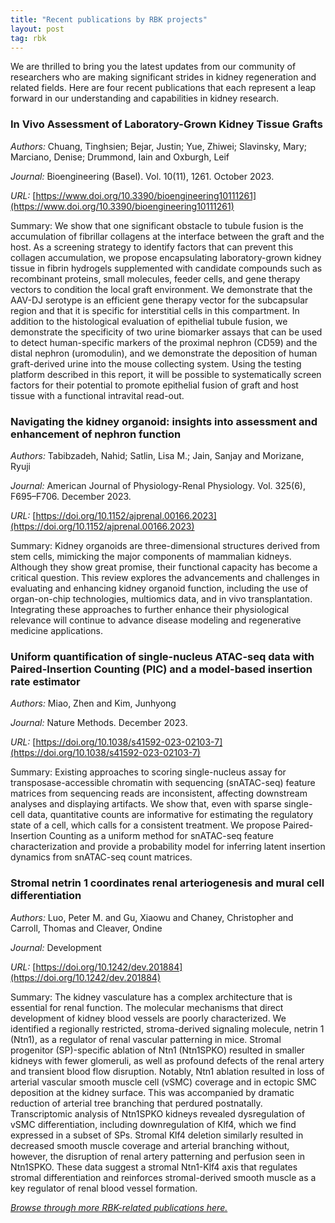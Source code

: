 ```yaml
---
title: "Recent publications by RBK projects"
layout: post
tag: rbk
---
```


We are thrilled to bring you the latest updates from our community of researchers who are making significant strides in kidney regeneration and related fields. Here are four recent publications that each represent a leap forward in our understanding and capabilities in kidney research.

### **In Vivo Assessment of Laboratory-Grown Kidney Tissue Grafts**

*Authors:* Chuang, Tinghsien; Bejar, Justin; Yue, Zhiwei; Slavinsky, Mary; Marciano, Denise; Drummond, Iain and Oxburgh, Leif

*Journal:* Bioengineering (Basel). Vol. 10(11), 1261. October 2023.

*URL:* [https://www.doi.org/10.3390/bioengineering10111261](https://www.doi.org/10.3390/bioengineering10111261)

Summary: We show that one significant obstacle to tubule fusion is the accumulation of fibrillar collagens at the interface between the graft and the host. As a screening strategy to identify factors that can prevent this collagen accumulation, we propose encapsulating laboratory-grown kidney tissue in fibrin hydrogels supplemented with candidate compounds such as recombinant proteins, small molecules, feeder cells, and gene therapy vectors to condition the local graft environment. We demonstrate that the AAV-DJ serotype is an efficient gene therapy vector for the subcapsular region and that it is specific for interstitial cells in this compartment. In addition to the histological evaluation of epithelial tubule fusion, we demonstrate the specificity of two urine biomarker assays that can be used to detect human-specific markers of the proximal nephron (CD59) and the distal nephron (uromodulin), and we demonstrate the deposition of human graft-derived urine into the mouse collecting system. Using the testing platform described in this report, it will be possible to systematically screen factors for their potential to promote epithelial fusion of graft and host tissue with a functional intravital read-out.

### **Navigating the kidney organoid: insights into assessment and enhancement of nephron function**

*Authors:* Tabibzadeh, Nahid; Satlin, Lisa M.; Jain, Sanjay and Morizane, Ryuji

*Journal:* American Journal of Physiology-Renal Physiology. Vol. 325(6), F695–F706. December 2023.

*URL:* [https://doi.org/10.1152/ajprenal.00166.2023](https://doi.org/10.1152/ajprenal.00166.2023)

Summary: Kidney organoids are three-dimensional structures derived from stem cells, mimicking the major components of mammalian kidneys. Although they show great promise, their functional capacity has become a critical question. This review explores the advancements and challenges in evaluating and enhancing kidney organoid function, including the use of organ-on-chip technologies, multiomics data, and in vivo transplantation. Integrating these approaches to further enhance their physiological relevance will continue to advance disease modeling and regenerative medicine applications.

### **Uniform quantification of single-nucleus ATAC-seq data with Paired-Insertion Counting (PIC) and a model-based insertion rate estimator**

*Authors:* Miao, Zhen and Kim, Junhyong

*Journal:* Nature Methods. December 2023.

*URL:* [https://doi.org/10.1038/s41592-023-02103-7](https://doi.org/10.1038/s41592-023-02103-7)

Summary: Existing approaches to scoring single-nucleus assay for transposase-accessible chromatin with sequencing (snATAC-seq) feature matrices from sequencing reads are inconsistent, affecting downstream analyses and displaying artifacts. We show that, even with sparse single-cell data, quantitative counts are informative for estimating the regulatory state of a cell, which calls for a consistent treatment. We propose Paired-Insertion Counting as a uniform method for snATAC-seq feature characterization and provide a probability model for inferring latent insertion dynamics from snATAC-seq count matrices.

### Stromal netrin 1 coordinates renal arteriogenesis and mural cell differentiation

*Authors:* Luo, Peter M. and Gu, Xiaowu and Chaney, Christopher and Carroll, Thomas and Cleaver, Ondine

*Journal:* Development

*URL:* [https://doi.org/10.1242/dev.201884](https://doi.org/10.1242/dev.201884)

Summary: The kidney vasculature has a complex architecture that is essential for renal function. The molecular mechanisms that direct development of kidney blood vessels are poorly characterized. We identified a regionally restricted, stroma-derived signaling molecule, netrin 1 (Ntn1), as a regulator of renal vascular patterning in mice. Stromal progenitor (SP)-specific ablation of Ntn1 (Ntn1SPKO) resulted in smaller kidneys with fewer glomeruli, as well as profound defects of the renal artery and transient blood flow disruption. Notably, Ntn1 ablation resulted in loss of arterial vascular smooth muscle cell (vSMC) coverage and in ectopic SMC deposition at the kidney surface. This was accompanied by dramatic reduction of arterial tree branching that perdured postnatally. Transcriptomic analysis of Ntn1SPKO kidneys revealed dysregulation of vSMC differentiation, including downregulation of Klf4, which we find expressed in a subset of SPs. Stromal Klf4 deletion similarly resulted in decreased smooth muscle coverage and arterial branching without, however, the disruption of renal artery patterning and perfusion seen in Ntn1SPKO. These data suggest a stromal Ntn1-Klf4 axis that regulates stromal differentiation and reinforces stromal-derived smooth muscle as a key regulator of renal blood vessel formation.

[*Browse through more RBK-related publications here.*](https://www.atlas-d2k.org/chaise/recordset/#2/Common:Publication/*::facets::N4IghgdgJiBcDaoDOB7ArgJwMYFM6JHQBcAjdafEAYRQFtaUIQAaEABTRIBsBLLMIj0YB9GhFQZBaWsIBmAaxwBPEAF0AvqwBKASQAia1lgAWKPjiSUAigFoAzAGkArABY16jUA@sort(Year::desc::,Month::desc::,RID::desc::))
